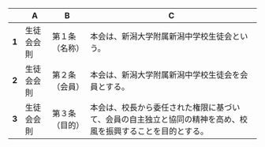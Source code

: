 |       | A          | B              | C                                                                                                            | 
| ----- | ---------- | -------------- | ------------------------------------------------------------------------------------------------------------ | 
| **1** | 生徒会会則 | 第１条（名称） | 本会は、新潟大学附属新潟中学校生徒会という。                                                                 | 
| **2** | 生徒会会則 | 第２条（会員） | 本会は、新潟大学附属新潟中学校生徒会を会員とする。                                                           | 
| **3** | 生徒会会則 | 第３条（目的） | 本会は、校長から委任された権限に基づいて、会員の自主独立と協同の精神を高め、校風を振興することを目的とする。 | 
